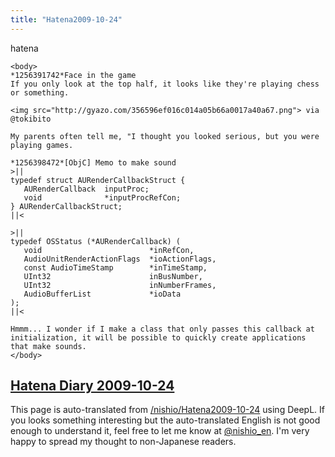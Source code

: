 ```yaml
---
title: "Hatena2009-10-24"
---
```


hatena

```
<body>
*1256391742*Face in the game
If you only look at the top half, it looks like they're playing chess or something.

<img src="http://gyazo.com/356596ef016c014a05b66a0017a40a67.png"> via @tokibito

My parents often tell me, "I thought you looked serious, but you were playing games.

*1256398472*[ObjC] Memo to make sound
>||
typedef struct AURenderCallbackStruct {
   AURenderCallback  inputProc;
   void              *inputProcRefCon;
} AURenderCallbackStruct;
||<

>||
typedef OSStatus (*AURenderCallback) (
   void                        *inRefCon,
   AudioUnitRenderActionFlags  *ioActionFlags,
   const AudioTimeStamp        *inTimeStamp,
   UInt32                      inBusNumber,
   UInt32                      inNumberFrames,
   AudioBufferList             *ioData
);
||<

Hmmm... I wonder if I make a class that only passes this callback at initialization, it will be possible to quickly create applications that make sounds.
</body>
```


[Hatena Diary 2009-10-24](https://nishiohirokazu.hatenadiary.org/archive/2009/10/24)
---
This page is auto-translated from [/nishio/Hatena2009-10-24](https://scrapbox.io/nishio/Hatena2009-10-24) using DeepL. If you looks something interesting but the auto-translated English is not good enough to understand it, feel free to let me know at [@nishio_en](https://twitter.com/nishio_en). I'm very happy to spread my thought to non-Japanese readers.